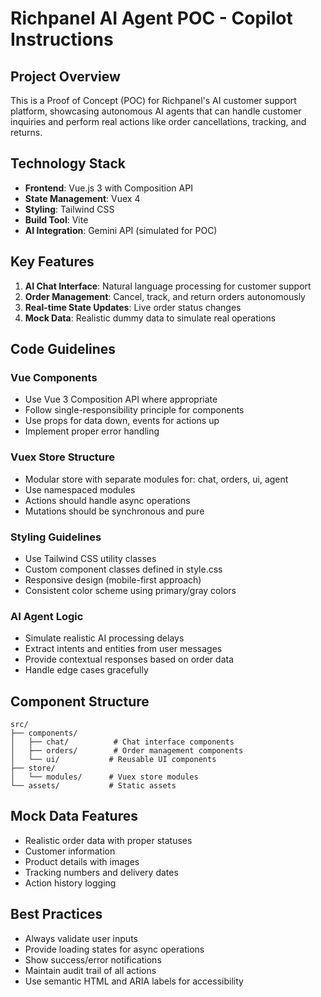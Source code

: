 <!-- Use this file to provide workspace-specific custom instructions to Copilot. For more details, visit https://code.visualstudio.com/docs/copilot/copilot-customization#_use-a-githubcopilotinstructionsmd-file -->

# Richpanel AI Agent POC - Copilot Instructions

## Project Overview
This is a Proof of Concept (POC) for Richpanel's AI customer support platform, showcasing autonomous AI agents that can handle customer inquiries and perform real actions like order cancellations, tracking, and returns.

## Technology Stack
- **Frontend**: Vue.js 3 with Composition API
- **State Management**: Vuex 4
- **Styling**: Tailwind CSS
- **Build Tool**: Vite
- **AI Integration**: Gemini API (simulated for POC)

## Key Features
1. **AI Chat Interface**: Natural language processing for customer support
2. **Order Management**: Cancel, track, and return orders autonomously
3. **Real-time State Updates**: Live order status changes
4. **Mock Data**: Realistic dummy data to simulate real operations

## Code Guidelines

### Vue Components
- Use Vue 3 Composition API where appropriate
- Follow single-responsibility principle for components
- Use props for data down, events for actions up
- Implement proper error handling

### Vuex Store Structure
- Modular store with separate modules for: chat, orders, ui, agent
- Use namespaced modules
- Actions should handle async operations
- Mutations should be synchronous and pure

### Styling Guidelines
- Use Tailwind CSS utility classes
- Custom component classes defined in style.css
- Responsive design (mobile-first approach)
- Consistent color scheme using primary/gray colors

### AI Agent Logic
- Simulate realistic AI processing delays
- Extract intents and entities from user messages
- Provide contextual responses based on order data
- Handle edge cases gracefully

## Component Structure
```
src/
├── components/
│   ├── chat/          # Chat interface components
│   ├── orders/        # Order management components
│   └── ui/           # Reusable UI components
├── store/
│   └── modules/      # Vuex store modules
└── assets/           # Static assets
```

## Mock Data Features
- Realistic order data with proper statuses
- Customer information
- Product details with images
- Tracking numbers and delivery dates
- Action history logging

## Best Practices
- Always validate user inputs
- Provide loading states for async operations
- Show success/error notifications
- Maintain audit trail of all actions
- Use semantic HTML and ARIA labels for accessibility
